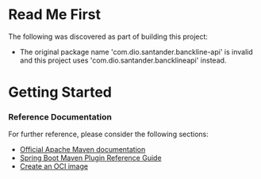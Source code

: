 # Read Me First
The following was discovered as part of building this project:

* The original package name 'com.dio.santander.banckline-api' is invalid and this project uses 'com.dio.santander.bancklineapi' instead.

# Getting Started

### Reference Documentation
For further reference, please consider the following sections:

* [Official Apache Maven documentation](https://maven.apache.org/guides/index.html)
* [Spring Boot Maven Plugin Reference Guide](https://docs.spring.io/spring-boot/docs/2.6.7/maven-plugin/reference/html/)
* [Create an OCI image](https://docs.spring.io/spring-boot/docs/2.6.7/maven-plugin/reference/html/#build-image)

